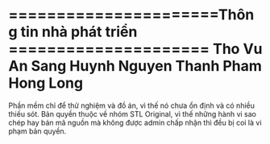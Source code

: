 ======================Thông tin nhà phát triển =====================
Tho Vu An 
Sang Huynh Nguyen Thanh
Pham Hong Long
=============================================================
Phần mềm chỉ để thử nghiệm và đồ án, vì thế nó chưa ổn định và có nhiều thiếu sót.
Bản quyền thuộc về nhóm STL Original, vì thế những hành vi sao chép hay bán mã nguồn mà không được admin chấp nhận thì đều bị coi là vi phạm bản quyền.
